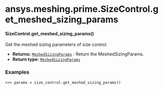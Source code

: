 # ansys.meshing.prime.SizeControl.get_meshed_sizing_params

<a id="ansys.meshing.prime.SizeControl.get_meshed_sizing_params"></a>

#### SizeControl.get_meshed_sizing_params()

Get the meshed sizing parameters of size control.

* **Returns:**
  [`MeshedSizingParams`](ansys.meshing.prime.MeshedSizingParams.md#ansys.meshing.prime.MeshedSizingParams)
  : Return the MeshedSizingParams.
* **Return type:**
  [`MeshedSizingParams`](ansys.meshing.prime.MeshedSizingParams.md#ansys.meshing.prime.MeshedSizingParams)

### Examples

```pycon
>>> params = size_control.get_meshed_sizing_params()
```

<!-- !! processed by numpydoc !! -->
